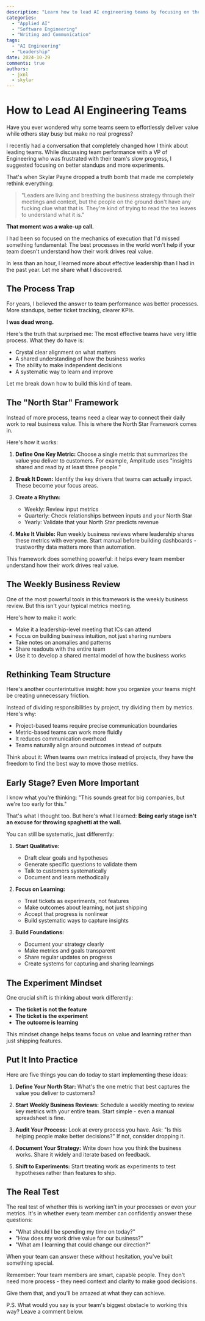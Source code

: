 ```yaml
---
description: "Learn how to lead AI engineering teams by focusing on the right things and empowering your team to make decisions."
categories:
  - "Applied AI"
  - "Software Engineering"
  - "Writing and Communication"
tags:
  - "AI Engineering"
  - "Leadership"
date: 2024-10-29
comments: true
authors:
  - jxnl
  - skylar
---
```


# How to Lead AI Engineering Teams

Have you ever wondered why some teams seem to effortlessly deliver value while others stay busy but make no real progress?

I recently had a conversation that completely changed how I think about leading teams. While discussing team performance with a VP of Engineering who was frustrated with their team's slow progress, I suggested focusing on better standups and more experiments.

That's when Skylar Payne dropped a truth bomb that made me completely rethink everything:

> "Leaders are living and breathing the business strategy through their meetings and context, but the people on the ground don't have any fucking clue what that is. They're kind of trying to read the tea leaves to understand what it is."

**That moment was a wake-up call.**

I had been so focused on the mechanics of execution that I'd missed something fundamental: The best processes in the world won't help if your team doesn't understand how their work drives real value.

In less than an hour, I learned more about effective leadership than I had in the past year. Let me share what I discovered.

## The Process Trap

For years, I believed the answer to team performance was better processes. More standups, better ticket tracking, clearer KPIs.

**I was dead wrong.**

Here's the truth that surprised me: The most effective teams have very little process. What they do have is:

- Crystal clear alignment on what matters
- A shared understanding of how the business works
- The ability to make independent decisions
- A systematic way to learn and improve

Let me break down how to build this kind of team.

## The "North Star" Framework

Instead of more process, teams need a clear way to connect their daily work to real business value. This is where the North Star Framework comes in.

Here's how it works:

1. **Define One Key Metric:** Choose a single metric that summarizes the value you deliver to customers. For example, Amplitude uses "insights shared and read by at least three people."

2. **Break It Down:** Identify the key drivers that teams can actually impact. These become your focus areas.

3. **Create a Rhythm:**

   - Weekly: Review input metrics
   - Quarterly: Check relationships between inputs and your North Star
   - Yearly: Validate that your North Star predicts revenue

4. **Make It Visible:** Run weekly business reviews where leadership shares these metrics with everyone. Start manual before building dashboards - trustworthy data matters more than automation.

This framework does something powerful: it helps every team member understand how their work drives real value.

## The Weekly Business Review

One of the most powerful tools in this framework is the weekly business review. But this isn't your typical metrics meeting.

Here's how to make it work:

- Make it a leadership-level meeting that ICs can attend
- Focus on building business intuition, not just sharing numbers
- Take notes on anomalies and patterns
- Share readouts with the entire team
- Use it to develop a shared mental model of how the business works

## Rethinking Team Structure

Here's another counterintuitive insight: how you organize your teams might be creating unnecessary friction.

Instead of dividing responsibilities by project, try dividing them by metrics. Here's why:

- Project-based teams require precise communication boundaries
- Metric-based teams can work more fluidly
- It reduces communication overhead
- Teams naturally align around outcomes instead of outputs

Think about it: When teams own metrics instead of projects, they have the freedom to find the best way to move those metrics.

## Early Stage? Even More Important

I know what you're thinking: "This sounds great for big companies, but we're too early for this."

That's what I thought too. But here's what I learned: **Being early stage isn't an excuse for throwing spaghetti at the wall.**

You can still be systematic, just differently:

1. **Start Qualitative:**

   - Draft clear goals and hypotheses
   - Generate specific questions to validate them
   - Talk to customers systematically
   - Document and learn methodically

2. **Focus on Learning:**

   - Treat tickets as experiments, not features
   - Make outcomes about learning, not just shipping
   - Accept that progress is nonlinear
   - Build systematic ways to capture insights

3. **Build Foundations:**
   - Document your strategy clearly
   - Make metrics and goals transparent
   - Share regular updates on progress
   - Create systems for capturing and sharing learnings

## The Experiment Mindset

One crucial shift is thinking about work differently:

- **The ticket is not the feature**
- **The ticket is the experiment**
- **The outcome is learning**

This mindset change helps teams focus on value and learning rather than just shipping features.

## Put It Into Practice

Here are five things you can do today to start implementing these ideas:

1. **Define Your North Star:** What's the one metric that best captures the value you deliver to customers?

2. **Start Weekly Business Reviews:** Schedule a weekly meeting to review key metrics with your entire team. Start simple - even a manual spreadsheet is fine.

3. **Audit Your Process:** Look at every process you have. Ask: "Is this helping people make better decisions?" If not, consider dropping it.

4. **Document Your Strategy:** Write down how you think the business works. Share it widely and iterate based on feedback.

5. **Shift to Experiments:** Start treating work as experiments to test hypotheses rather than features to ship.

## The Real Test

The real test of whether this is working isn't in your processes or even your metrics. It's in whether every team member can confidently answer these questions:

- "What should I be spending my time on today?"
- "How does my work drive value for our business?"
- "What am I learning that could change our direction?"

When your team can answer these without hesitation, you've built something special.

Remember: Your team members are smart, capable people. They don't need more process - they need context and clarity to make good decisions.

Give them that, and you'll be amazed at what they can achieve.

P.S. What would you say is your team's biggest obstacle to working this way? Leave a comment below.
